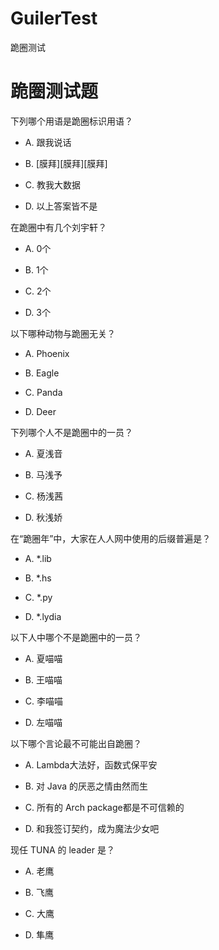 # GuilerTest
跪圈测试

# 跪圈测试题

下列哪个用语是跪圈标识用语？

+ A. 跟我说话

+ B. [膜拜][膜拜][膜拜]

+ C. 教我大数据

+ D. 以上答案皆不是

在跪圈中有几个刘宇轩？

+ A. 0个

+ B. 1个

+ C. 2个

+ D. 3个

以下哪种动物与跪圈无关？

+ A. Phoenix

+ B. Eagle

+ C. Panda

+ D. Deer

下列哪个人不是跪圈中的一员？

+ A. 夏浅音

+ B. 马浅予

+ C. 杨浅茜

+ D. 秋浅娇

在“跪圈年”中，大家在人人网中使用的后缀普遍是？

+ A. *.lib

+ B. *.hs

+ C. *.py

+ D. *.lydia

以下人中哪个不是跪圈中的一员？

+ A. 夏喵喵

+ B. 王喵喵

+ C. 李喵喵

+ D. 左喵喵

以下哪个言论最不可能出自跪圈？

+ A. Lambda大法好，函数式保平安

+ B. 对 Java 的厌恶之情由然而生

+ C. 所有的 Arch package都是不可信赖的

+ D. 和我签订契约，成为魔法少女吧

现任 TUNA 的 leader 是？

+ A. 老鹰

+ B. 飞鹰

+ C. 大鹰

+ D. 隼鹰
